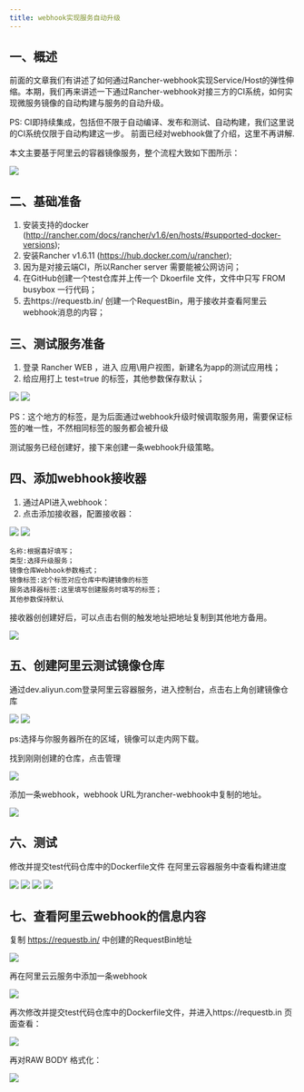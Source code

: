 ```yaml
---
title: webhook实现服务自动升级
---
```


## 一、概述
前面的文章我们有讲述了如何通过Rancher-webhook实现Service/Host的弹性伸缩。本期，我们再来讲述一下通过Rancher-webhook对接三方的CI系统，如何实现微服务镜像的自动构建与服务的自动升级。

PS: CI即持续集成，包括但不限于自动编译、发布和测试、自动构建，我们这里说的CI系统仅限于自动构建这一步。
前面已经对webhook做了介绍，这里不再讲解. 

本文主要基于阿里云的容器镜像服务，整个流程大致如下图所示：

![](img/lct.png)

## 二、基础准备
1.	安装支持的docker (http://rancher.com/docs/rancher/v1.6/en/hosts/#supported-docker-versions);
2.	安装Rancher v1.6.11 (https://hub.docker.com/u/rancher);
3.	因为是对接云端CI，所以Rancher server 需要能被公网访问；
4.	在GitHub创建一个test仓库并上传一个 Dkoerfile 文件，文件中只写 FROM busybox 一行代码；
5.	去https://requestb.in/ 创建一个RequestBin，用于接收并查看阿里云webhook消息的内容；

## 三、测试服务准备
1.	登录 Rancher WEB ，进入 应用\用户视图，新建名为app的测试应用栈；
2.	给应用打上 test=true 的标签，其他参数保存默认；

![](img/1.png)
![](img/2.png)

PS：这个地方的标签，是为后面通过webhook升级时候调取服务用，需要保证标签的唯一性，不然相同标签的服务都会被升级

测试服务已经创建好，接下来创建一条webhook升级策略。

## 四、添加webhook接收器
1.	通过API进入webhook：
2.	点击添加接收器，配置接收器：

![](img/3.png)
![](img/4.png)

```
名称:根据喜好填写；
类型:选择升级服务；
镜像仓库Webhook参数格式；
镜像标签:这个标签对应仓库中构建镜像的标签
服务选择器标签:这里填写创建服务时填写的标签；
其他参数保持默认
```
接收器创创建好后，可以点击右侧的触发地址把地址复制到其他地方备用。

![](img/5.png)

## 五、创建阿里云测试镜像仓库

通过dev.aliyun.com登录阿里云容器服务，进入控制台，点击右上角创建镜像仓库

![](img/6.png)
![](img/7.png)

ps:选择与你服务器所在的区域，镜像可以走内网下载。

找到刚刚创建的仓库，点击管理

![](img/8.png)

添加一条webhook，webhook URL为rancher-webhook中复制的地址。

![](img/9.png)


## 六、测试
修改并提交test代码仓库中的Dockerfile文件
在阿里云容器服务中查看构建进度

![](img/10.png)
![](img/15.png)
![](img/11.png)
![](img/12.png)

## 七、查看阿里云webhook的信息内容

复制 https://requestb.in/ 中创建的RequestBin地址

![](img/13.png)

再在阿里云云服务中添加一条webhook

![](img/14.png)

再次修改并提交test代码仓库中的Dockerfile文件，并进入https://requestb.in 页面查看：

![](img/16.png)

再对RAW BODY 格式化：

![](img/17.png)

